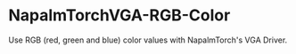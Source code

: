 # NapalmTorchVGA-RGB-Color
Use RGB (red, green and blue) color values with NapalmTorch's VGA Driver.
